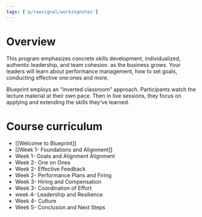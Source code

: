 ```yaml
---
tags: ['p/rawsignal/workingnotes']
---
```

# Overview

This program emphasizes concrete skills development, individualized, authentic leadership, and team cohesion  as the business grows. Your leaders will learn about performance management, how to set goals, conducting effective one:ones and more.  
  
Blueprint employs an “inverted classroom” approach. Participants watch the lecture material at their own pace. Then in live sessions, they focus on applying and extending the skills they’ve learned.

# Course curriculum

- [[Welcome to Blueprint]]
- [[Week 1- Foundations and Alignment]]
- Week 1- Goals and Alignment Alignment
- Week 2- One on Ones
- Week 2- Effective Feedback
- Week 2- Performance Plans and Firing
- Week 3- Hiring and Compensation
- Week 3- Coordination of Effort
- week 4- Leadership and Resilience
- Week 4- Culture
- Week 5- Conclusion and Next Steps